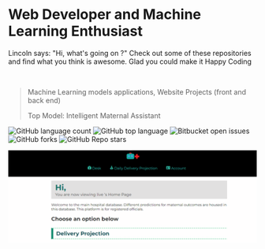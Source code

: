 # Web Developer and Machine Learning Enthusiast

   <!--![Tiprock network](https://github.com/tiprock-network/tiprock-network/blob/main/codecycle.png?raw=true)-->
<p>Lincoln says: "Hi, what's going on ?" Check out some of these repositories and find what you think is awesome. Glad you could make it Happy Coding</p>
<br>

> Machine Learning models applications, Website Projects (front and back end)
>
> Top Model: Intelligent Maternal Assistant

![GitHub language count](https://img.shields.io/github/languages/count/tiprock-network/Intelligent-Antenatal-Care-Assistant-)
![GitHub top language](https://img.shields.io/github/languages/top/tiprock-network/Intelligent-Antenatal-Care-Assistant-?color=yellow)
![Bitbucket open issues](https://img.shields.io/bitbucket/issues/tiprock-network/Intelligent-Antenatal-Care-Assistant-)
![GitHub forks](https://img.shields.io/github/forks/tiprock-network/Intelligent-Antenatal-Care-Assistant-?style=social)
![GitHub Repo stars](https://img.shields.io/github/stars/tiprock-network/Intelligent-Antenatal-Care-Assistant-?style=social)

![Birth Prediction Homepage](https://github.com/tiprock-network/Intelligent-Antenatal-Care-Assistant-/blob/master/deliverysystem.gif?raw=true)



